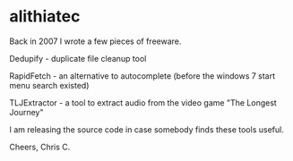 # alithiatec

Back in 2007 I wrote a few pieces of freeware.

Dedupify - duplicate file cleanup tool

RapidFetch - an alternative to autocomplete (before the windows 7 start menu search existed)

TLJExtractor - a tool to extract audio from the video game "The Longest Journey"

I am releasing the source code in case somebody finds these tools useful.

Cheers, Chris C.
